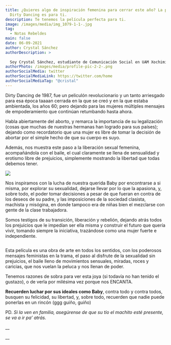 ```yaml
---
title: ¿Quieres algo de inspiración femenina para cerrar este año? La película
  Dirty Dancing es para ti.
description: Te tenemos la película perfecta para ti.
image: /images/media/img_1079-1-1-.jpg
tag:
  - Notas Rebeldes
main: false
date: 06-09-2021
author: Crystal Sánchez
authorDescription: >
  
  Soy Crystal Sánchez, estudiante de Comunicación Social en UAM Xochimilco. Sagitario. Mi vida pasa entre ver mis series favoritas, tomar fotos chidas de mi carita y de personitas que amo, y escuchar la música de la diosa Dua Lipa.
authorPhoto: /images/media/profile-pic-2-2-.png
authorSocialMedia: twitter
authorSocialMediaLink: https://twitter.com/home
authorSocialMediaTag: "@cristal"
---
```

Dirty Dancing de 1987, fue un peliculón revolucionario y un tanto arriesgado para esa época taaaan cerrada en la que se creó y en la que estaba ambientada, los años 60; pero dejando para las mujeres múltiples mensajes de empoderamiento que continúan retumbando hasta ahora.



Habla abiertamente del aborto, y remarca la importancia de su legalización (cosas que muchas de nuestras hermanas han logrado para sus países); dejando como recordatorio que una mujer es libre de tomar la decisión de abortar por el simple hecho de que su cuerpo es suyo. 



Además, nos muestra este paso a la liberación sexual femenina, acompañándola con el baile, el cual claramente se llena de sensualidad y erotismo libre de prejuicios, simplemente mostrando la libertad que todas debemos tener.





![](/images/media/img_1078-2-1-.jpg)



Nos inspiramos con la lucha de nuestra querida Baby por encontrarse a si misma, por explorar su sexualidad, dejarse llevar por lo que la apasiona, y, sobre todo, el poder tomar decisiones a pesar de que fueran en contra de los deseos de su padre, y las imposiciones de la sociedad clasista, machista y misógina, en donde tampoco era de niñas bien el mezclarse con gente de la clase trabajadora. 



Somos testigos de su transición, liberación y rebelión, dejando atrás todos los prejuicios que le impedían ser ella misma y construir el futuro que quería vivir, tomando siempre la iniciativa, trazándose como una mujer fuerte e independiente. 



![]()





Esta película es una obra de arte en todos los sentidos, con los poderosos mensajes feministas en la trama, el paso al disfrute de la sexualidad sin prejuicios, el baile lleno de movimientos sensuales, miradas, roces y caricias, que nos vuelan la peluca y nos llenan de poder. 



Tenemos razones de sobra para ver esta joya (si todavía no han tenido el gustazo), o de verla por milésima vez porque nos ENCANTA. 



**Recuerden luchar por sus ideales como Baby**, contra todo y contra todos, busquen su felicidad, su libertad, y, sobre todo, recuerden que nadie puede ponerlas en un rincón (ggg guiño, guiño)



PD. _Si la ven en familia, asegúrense de que su tío el machito esté presente, se va a ir pa’ atrás._ 


__

__

